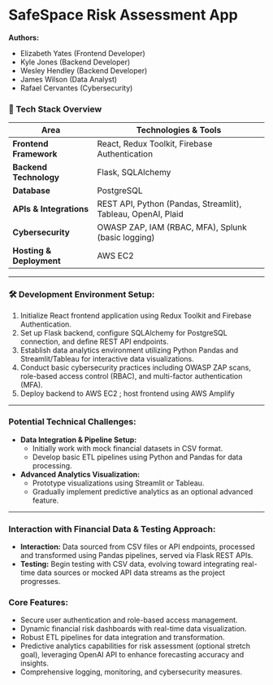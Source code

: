 # SafeSpace Risk Assessment App
**Authors:**
- Elizabeth Yates (Frontend Developer)
- Kyle Jones (Backend Developer)
- Wesley Hendley (Backend Developer)
- James Wilson (Data Analyst)
- Rafael Cervantes (Cybersecurity)

### 🚀 Tech Stack Overview

| **Area** | **Technologies & Tools** |
| --- | --- |
| **Frontend Framework** | React, Redux Toolkit, Firebase Authentication |
| **Backend Technology** | Flask, SQLAlchemy |
| **Database** | PostgreSQL |
| **APIs & Integrations** | REST API, Python (Pandas, Streamlit), Tableau, OpenAI, Plaid |
| **Cybersecurity** | OWASP ZAP, IAM (RBAC, MFA), Splunk (basic logging) |
| **Hosting & Deployment** | AWS EC2 |

---

### 🛠️ Development Environment Setup:

1. Initialize React frontend application using Redux Toolkit and Firebase Authentication.
2. Set up Flask backend, configure SQLAlchemy for PostgreSQL connection, and define REST API endpoints.
3. Establish data analytics environment utilizing Python Pandas and Streamlit/Tableau for interactive data visualizations.
4. Conduct basic cybersecurity practices including OWASP ZAP scans, role-based access control (RBAC), and multi-factor authentication (MFA).
5. Deploy backend to AWS EC2 ; host frontend using AWS Amplify

---

### Potential Technical Challenges:

- **Data Integration & Pipeline Setup:**
    - Initially work with mock financial datasets in CSV format.
    - Develop basic ETL pipelines using Python and Pandas for data processing.
- **Advanced Analytics Visualization:**
    - Prototype visualizations using Streamlit or Tableau.
    - Gradually implement predictive analytics as an optional advanced feature.

---

### Interaction with Financial Data & Testing Approach:

- **Interaction:** Data sourced from CSV files or API endpoints, processed and transformed using Pandas pipelines, served via Flask REST APIs.
- **Testing:** Begin testing with CSV data, evolving toward integrating real-time data sources or mocked API data streams as the project progresses.

### Core Features:

- Secure user authentication and role-based access management.
- Dynamic financial risk dashboards with real-time data visualization.
- Robust ETL pipelines for data integration and transformation.
- Predictive analytics capabilities for risk assessment (optional stretch goal), leveraging OpenAI API to enhance forecasting accuracy and insights.
- Comprehensive logging, monitoring, and cybersecurity measures.
